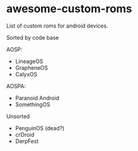 # awesome-custom-roms
List of custom roms for android devices.

Sorted by code base

AOSP:
- LineageOS
- GrapheneOS
- CalyxOS

AOSPA:
- Paranoid Android
- SomethingOS

Unsorted
- PenguinOS (dead?)
- crDroid
- DerpFest
